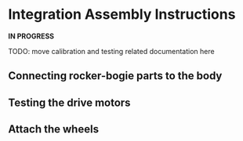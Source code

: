 # Integration Assembly Instructions

**IN PROGRESS**

TODO: move calibration and testing related documentation here

## Connecting rocker-bogie parts to the body

## Testing the drive motors

## Attach the wheels

